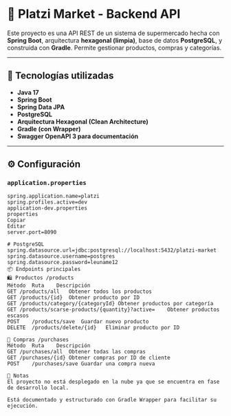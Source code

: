 # 🛒 Platzi Market - Backend API

Este proyecto es una API REST de un sistema de supermercado hecha con **Spring Boot**, arquitectura **hexagonal (limpia)**, base de datos **PostgreSQL**, y construida con **Gradle**. Permite gestionar productos, compras y categorías.

---

## 🚀 Tecnologías utilizadas

- **Java 17**
- **Spring Boot**
- **Spring Data JPA**
- **PostgreSQL**
- **Arquitectura Hexagonal (Clean Architecture)**
- **Gradle (con Wrapper)**
- **Swagger OpenAPI 3 para documentación**

---

## ⚙️ Configuración

### `application.properties`

```properties
spring.application.name=platzi
spring.profiles.active=dev
application-dev.properties
properties
Copiar
Editar
server.port=8090

# PostgreSQL
spring.datasource.url=jdbc:postgresql://localhost:5432/platzi-market
spring.datasource.username=postgres
spring.datasource.password=leuname12
📦 Endpoints principales
🛍️ Productos /products
Método	Ruta	Descripción
GET	/products/all	Obtener todos los productos
GET	/products/{id}	Obtener producto por ID
GET	/products/category/{categoryId}	Obtener productos por categoría
GET	/products/scarse-products/{quantity}?active=	Obtener productos escasos
POST	/products/save	Guardar nuevo producto
DELETE	/products/delete/{id}	Eliminar producto por ID

🧾 Compras /purchases
Método	Ruta	Descripción
GET	/purchases/all	Obtener todas las compras
GET	/purchases/{id}	Obtener compras por ID de cliente
POST	/purchases/save	Guardar una compra nueva

📌 Notas
El proyecto no está desplegado en la nube ya que se encuentra en fase de desarrollo local.

Está documentado y estructurado con Gradle Wrapper para facilitar su ejecución.
